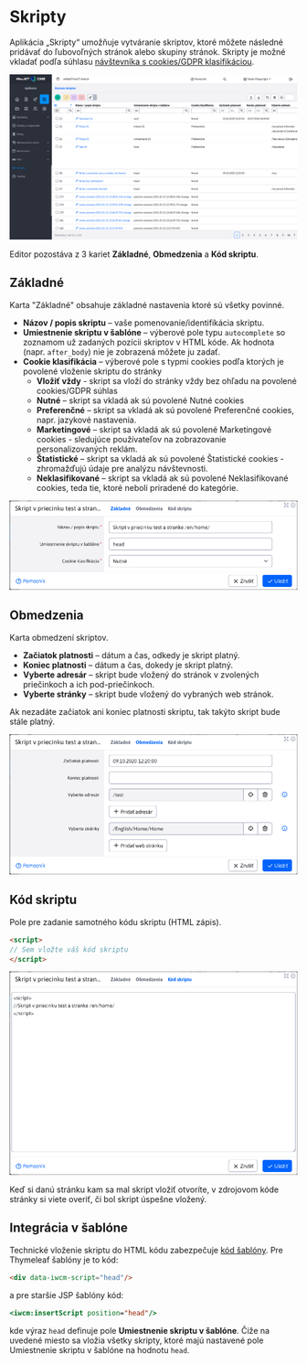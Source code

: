 # Skripty

Aplikácia „Skripty“ umožňuje vytváranie skriptov, ktoré môžete následné pridávať do ľubovoľných stránok alebo skupiny stránok. Skripty je možné vkladať podľa súhlasu [návštevníka s cookies/GDPR klasifikáciou](../gdpr/cookiesmanger.md).

![](editor.png)

Editor pozostáva z 3 kariet **Základné**, **Obmedzenia** a **Kód skriptu**.

## Základné

Karta "Základné" obsahuje základné nastavenia ktoré sú všetky povinné.

- **Názov / popis skriptu** – vaše pomenovanie/identifikácia skriptu.
- **Umiestnenie skriptu v šablóne** – výberové pole typu ```autocomplete``` so zoznamom už zadaných pozícii skriptov v HTML kóde. Ak hodnota (napr. `after_body`) nie je zobrazená môžete ju zadať.
- **Cookie klasifikácia** – výberové pole s typmi cookies podľa ktorých je povolené vloženie skriptu do stránky
  - **Vložiť vždy** - skript sa vloží do stránky vždy bez ohľadu na povolené cookies/GDPR súhlas
  - **Nutné** – skript sa vkladá ak sú povolené Nutné cookies
  - **Preferenčné** – skript sa vkladá ak sú povolené Preferenčné cookies, napr. jazykové nastavenia.
  - **Marketingové** – skript sa vkladá ak sú povolené Marketingové cookies - sledujúce používateľov na zobrazovanie personalizovaných reklám.
  - **Štatistické** – skript sa vkladá ak sú povolené Štatistické cookies - zhromažďujú údaje pre analýzu návštevnosti.
  - **Neklasifikované** – skript sa vkladá ak sú povolené Neklasifikované cookies, teda tie, ktoré neboli priradené do kategórie.

![](main.png)

## Obmedzenia

Karta obmedzení skriptov.

- **Začiatok platnosti** – dátum a čas, odkedy je skript platný.
- **Koniec platnosti** – dátum a čas, dokedy je skript platný.
- **Vyberte adresár** – skript bude vložený do stránok v zvolených priečinkoch a ich pod-priečinkoch.
- **Vyberte stránky** – skript bude vložený do vybraných web stránok.

Ak nezadáte začiatok ani koniec platnosti skriptu, tak takýto skript bude stále platný.

![](perms.png)

## Kód skriptu

Pole pre zadanie samotného kódu skriptu (HTML zápis).

```html
<script>
// Sem vložte váš kód skriptu
</script>
```

![](body.png)

Keď si danú stránku kam sa mal skript vložiť otvoríte, v zdrojovom kóde stránky si viete overiť, či bol skript úspešne vložený.

## Integrácia v šablóne

Technické vloženie skriptu do HTML kódu zabezpečuje [kód šablóny](../../../frontend/thymeleaf/tags.md#vkladanie-skriptov). Pre Thymeleaf šablóny je to kód:

```html
<div data-iwcm-script="head"/>
```

a pre staršie JSP šablóny kód:

```jsp
<iwcm:insertScript position="head"/>
```

kde výraz `head` definuje pole **Umiestnenie skriptu v šablóne**. Čiže na uvedené miesto sa vložia všetky skripty, ktoré majú nastavené pole Umiestnenie skriptu v šablóne na hodnotu `head`.